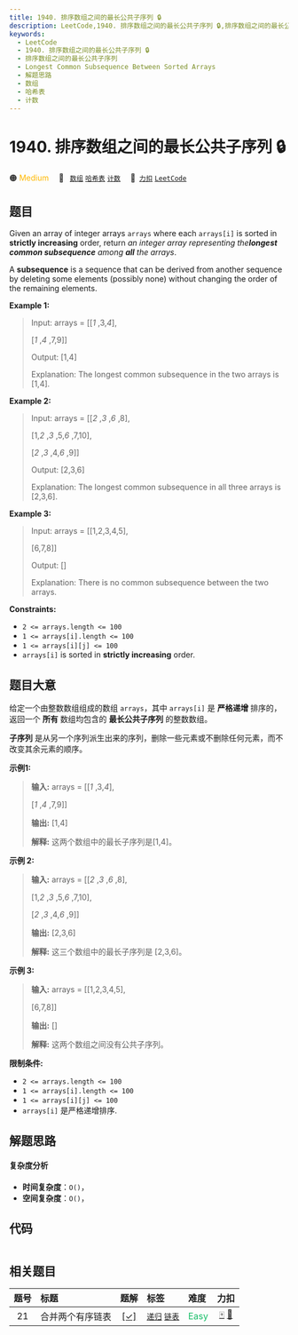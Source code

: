 ```yaml
---
title: 1940. 排序数组之间的最长公共子序列 🔒
description: LeetCode,1940. 排序数组之间的最长公共子序列 🔒,排序数组之间的最长公共子序列,Longest Common Subsequence Between Sorted Arrays,解题思路,数组,哈希表,计数
keywords:
  - LeetCode
  - 1940. 排序数组之间的最长公共子序列 🔒
  - 排序数组之间的最长公共子序列
  - Longest Common Subsequence Between Sorted Arrays
  - 解题思路
  - 数组
  - 哈希表
  - 计数
---
```


# 1940. 排序数组之间的最长公共子序列 🔒

🟠 <font color=#ffb800>Medium</font>&emsp; 🔖&ensp; [`数组`](/tag/array.md) [`哈希表`](/tag/hash-table.md) [`计数`](/tag/counting.md)&emsp; 🔗&ensp;[`力扣`](https://leetcode.cn/problems/longest-common-subsequence-between-sorted-arrays) [`LeetCode`](https://leetcode.com/problems/longest-common-subsequence-between-sorted-arrays)

## 题目

Given an array of integer arrays `arrays` where each `arrays[i]` is sorted in
**strictly increasing** order, return _an integer array representing
the**longest common subsequence** among **all** the arrays_.

A **subsequence** is a sequence that can be derived from another sequence by
deleting some elements (possibly none) without changing the order of the
remaining elements.



**Example 1:**

> Input: arrays = [[_1_ ,3,_4_],
> 
> > 
> > 
> > 
> > 
>  [_1_ ,_4_ ,7,9]]
> 
> Output: [1,4]
> 
> Explanation: The longest common subsequence in the two arrays is [1,4].

**Example 2:**

> Input: arrays = [[_2_ ,_3_ ,_6_ ,8],
> 
> > 
> > 
> > 
> > 
>  [1,_2_ ,_3_ ,5,_6_ ,7,10],
> 
> > 
> > 
> > 
> > 
>  [_2_ ,_3_ ,4,_6_ ,9]]
> 
> Output: [2,3,6]
> 
> Explanation: The longest common subsequence in all three arrays is [2,3,6].

**Example 3:**

> Input: arrays = [[1,2,3,4,5],
> 
> > 
> > 
> > 
> > 
>  [6,7,8]]
> 
> Output: []
> 
> Explanation: There is no common subsequence between the two arrays.

**Constraints:**

  * `2 <= arrays.length <= 100`
  * `1 <= arrays[i].length <= 100`
  * `1 <= arrays[i][j] <= 100`
  * `arrays[i]` is sorted in **strictly increasing** order.


## 题目大意

给定一个由整数数组组成的数组 `arrays`，其中 `arrays[i]` 是 **严格递增** 排序的，返回一个 **所有** 数组均包含的
**最长公共子序列** 的整数数组。

**子序列** 是从另一个序列派生出来的序列，删除一些元素或不删除任何元素，而不改变其余元素的顺序。

**示例1:**

> 
> 
> 
> 
> 
> **输入:** arrays = [[_1_ ,3,_4_],
> 
> > 
> > 
> > 
>    [_1_ ,_4_ ,7,9]]
> 
> **输出:** [1,4]
> 
> **解释:**  这两个数组中的最长子序列是[1,4]。
> 
> 

**示例 2:**

> 
> 
> 
> 
> 
> **输入:** arrays = [[_2_ ,_3_ ,_6_ ,8],
> 
> > 
> > 
> > 
>    [1,_2_ ,_3_ ,5,_6_ ,7,10],
> 
> > 
> > 
> > 
>    [_2_ ,_3_ ,4,_6_ ,9]]
> 
> **输出:** [2,3,6]
> 
> **解释:**  这三个数组中的最长子序列是 [2,3,6]。
> 
> 

**示例 3:**

> 
> 
> 
> 
> 
> **输入:** arrays = [[1,2,3,4,5],
> 
> > 
> > 
> > 
>    [6,7,8]]
> 
> **输出:** []
> 
> **解释:**  这两个数组之间没有公共子序列。
> 
> 



**限制条件:**

  * `2 <= arrays.length <= 100`
  * `1 <= arrays[i].length <= 100`
  * `1 <= arrays[i][j] <= 100`
  * `arrays[i]` 是严格递增排序.


## 解题思路

#### 复杂度分析

- **时间复杂度**：`O()`，
- **空间复杂度**：`O()`，

## 代码

```javascript

```

## 相关题目

<!-- prettier-ignore -->
| 题号 | 标题 | 题解 | 标签 | 难度 | 力扣 |
| :------: | :------ | :------: | :------ | :------ | :------: |
| 21 | 合并两个有序链表 | [[✓]](/problem/0021.md) |  [`递归`](/tag/recursion.md) [`链表`](/tag/linked-list.md) | <font color=#15bd66>Easy</font> | [🀄️](https://leetcode.cn/problems/merge-two-sorted-lists) [🔗](https://leetcode.com/problems/merge-two-sorted-lists) |
